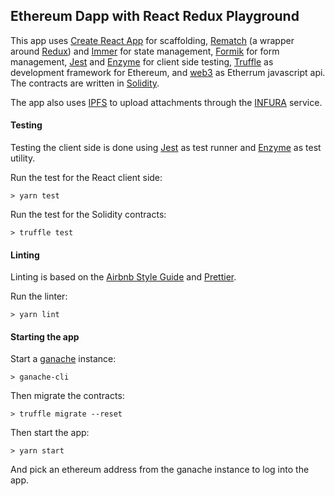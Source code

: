 ## Ethereum Dapp with React Redux Playground

This app uses [Create React App](https://github.com/facebook/create-react-app) for scaffolding,
[Rematch](https://rematch.gitbooks.io/rematch/) (a wrapper around [Redux](https://redux.js.org/)) and [Immer](https://github.com/mweststrate/immer) for state management, [Formik](https://github.com/jaredpalmer/formik) for form management, [Jest](https://jestjs.io/) and [Enzyme](https://airbnb.io/enzyme/) for client side testing,  [Truffle](https://truffleframework.com/) as development framework for Ethereum, and [web3](https://github.com/ethereum/web3.js/) as Etherrum javascript api. The contracts are written in [Solidity](https://solidity.readthedocs.io/).

The app also uses [IPFS](https://ipfs.io/) to upload attachments through the [INFURA](https://blog.infura.io/) service.

#### Testing

Testing the client side is done using [Jest](https://jestjs.io/) as test runner and [Enzyme](https://airbnb.io/enzyme/) as test utility.

Run the test for the React client side:
```
> yarn test
```

Run the test for the Solidity contracts:
```
> truffle test
```

#### Linting

Linting is based on the [Airbnb Style Guide](https://github.com/airbnb/javascript) and [Prettier](https://github.com/prettier/prettier).

Run the linter:

```
> yarn lint
```

#### Starting the app

Start a [ganache](https://truffleframework.com/ganache) instance:
```
> ganache-cli
```

Then migrate the contracts:
```
> truffle migrate --reset
```

Then start the app:
```
> yarn start
```

And pick an ethereum address from the ganache instance to log into the app.
